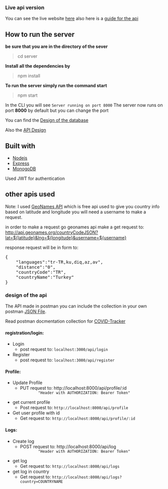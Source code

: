 ### Live api version
You can see the live website <a href="https://covid19trackeromarnodo.cyclic.app/">here</a>
also here is a <a href="https://documenter.getpostman.com/view/1537357/UzXNSwq1">guide for the api</a>



## How to run the server

<b>be sure that you are in the directory of the sever</b>
> cd server

<b>Install all the dependencies by</b>
> npm install

<b>To run the server simply run the command start</b>
> npm start

In the CLI you will see
<code>Server running on port 8000</code>
The server now runs on port <b>8000</b> by default but you can change the port

You can find the <a href="https://github.com/Oaik/COVID-Tracker/edit/main/README.md#design-of-database"> Design of the database </a>

Also the <a href="https://github.com/Oaik/COVID-Tracker/edit/main/README.md#design-of-api"> API Design </a>


## Built with
<ul>
<li>
<a href="https://nodejs.org/en/">Nodejs</a>
</li>
<li>
<a href="https://expressjs.com/">Express</a>
</li>
<li>
<a href="https://www.mongodb.com/">MonogoDB</a>
</li>
</ul>


Used JWT for authentication


## other apis used

Note: I used <a href="api.geonames.org">GeoNames API</a> which is free api used to give you country info based on latitude and longitude
you will need a username to make a request.


in order to make a request go geonames api make a get request to:
http://api.geonames.org/countryCodeJSON?lat=${latitude}&lng=${longitude}&username=${username}


response request will be in form to:

<pre>
{
    "languages":"tr-TR,ku,diq,az,av",
    "distance":"0",
    "countryCode":"TR",
    "countryName":"Turkey"
}
</pre>


### design of the api

The API made in postman you can include the collection in your own postman <a href="/postman-collection/COVID-Tracker.postman_collection.json">JSON File</a>.

Read postman docmentation collection for <a href="https://documenter.getpostman.com/view/1537357/UzXNSwq1">COVID-Tracker</a>

#### registration/login:
<ul>
  <li>
    Login
    <ul>
      <li> 
        post request to: <code>localhost:3000/api/login </code>
      </li>
    </ul>
  </li>
    <li>
    Register
    <ul>
      <li> 
        post request to: <code>localhost:3000/api/register </code>
      </li>
    </ul>
  </li>
</ul>


#### Profile:
<ul>
  <li>
    Update Profile
    <ul>
      <li> 
        PUT request to: http://localhost:8000/api/profile/:id
        <code>
        "Header with AUTHORIZATION: Bearer Token"
        </code>
      </li>
    </ul>
  </li>
  
  <li>
    get current profile
    <ul>
      <li> 
        Post request to: <code>http://localhost:8000/api/profile</code>
      </li>
    </ul>
  </li>
  
  <li>
    Get user profile with id
    <ul>
      <li> 
        Get request to: <code>http://localhost:8000/api/profile/:id</code>
      </li>
    </ul>
  </li>
</ul>

#### Logs:
<ul>
  <li>
    Create log
    <ul>
      <li> 
        POST request to: http://localhost:8000/api/log
        <code>
        "Header with AUTHORIZATION: Bearer Token"
        </code>
      </li>
    </ul>
  </li>
  
  <li>
    get log
    <ul>
      <li> 
        Get request to: <code>http://localhost:8000/api/logs</code>
      </li>
    </ul>
  </li>
  
  <li>
    get log in country
    <ul>
      <li> 
        Get request to: <code>http://localhost:8000/api/logs?country=COUNTRYNAME</code>
      </li>
    </ul>
  </li>
</ul>

